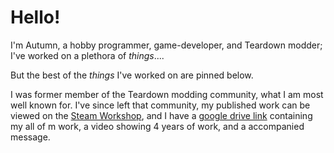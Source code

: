 # Hello!

I'm Autumn, a hobby programmer, game-developer, and Teardown modder; I've worked on a plethora of *things*....

But the best of the *things* I've worked on are pinned below.

I was former member of the Teardown modding community, what I am most well known for. I've since left that community, my published work can be viewed on the [Steam Workshop](https://steamcommunity.com/id/Autumnagnificent/myworkshopfiles/), and I have a [google drive link](https://drive.google.com/drive/folders/1z92r3EPguAW1my4Wp3Y7ewG43NyjqaiP) containing my all of m work, a video showing 4 years of work, and a accompanied message.
